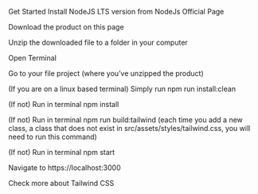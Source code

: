 Get Started
Install NodeJS LTS version from NodeJs Official Page

Download the product on this page

Unzip the downloaded file to a folder in your computer

Open Terminal

Go to your file project (where you’ve unzipped the product)

(If you are on a linux based terminal) Simply run npm run install:clean


(If not) Run in terminal npm install

(If not) Run in terminal npm run build:tailwind (each time you add a new class, a class that does not exist in src/assets/styles/tailwind.css, you will need to run this command)

(If not) Run in terminal npm start

Navigate to https://localhost:3000

Check more about Tailwind CSS
